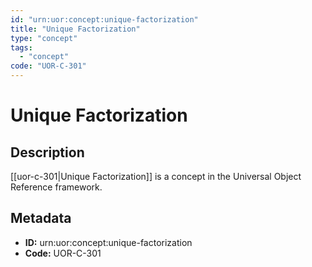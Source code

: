 ```yaml
---
id: "urn:uor:concept:unique-factorization"
title: "Unique Factorization"
type: "concept"
tags:
  - "concept"
code: "UOR-C-301"
---
```


# Unique Factorization

## Description

[[uor-c-301|Unique Factorization]] is a concept in the Universal Object Reference framework.

## Metadata

- **ID:** urn:uor:concept:unique-factorization
- **Code:** UOR-C-301

